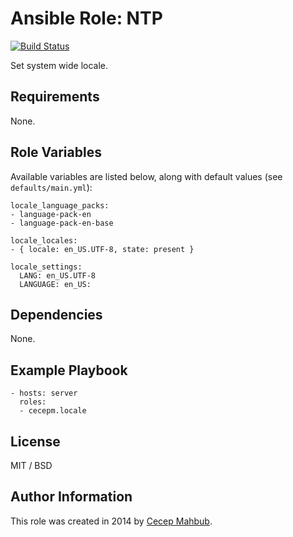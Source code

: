 # Ansible Role: NTP

[![Build Status](https://travis-ci.org/cecepm/ansible-role-locale.svg?branch=master)](https://travis-ci.org/cecepm/ansible-role-locale)

Set system wide locale.

## Requirements

None.

## Role Variables

Available variables are listed below, along with default values (see `defaults/main.yml`):

    locale_language_packs:
    - language-pack-en
    - language-pack-en-base

    locale_locales:
    - { locale: en_US.UTF-8, state: present }

    locale_settings:
      LANG: en_US.UTF-8
      LANGUAGE: en_US:

## Dependencies

None.

## Example Playbook

    - hosts: server
      roles:
      - cecepm.locale

## License

MIT / BSD

## Author Information

This role was created in 2014 by [Cecep Mahbub](http://ngadimin.org/).
